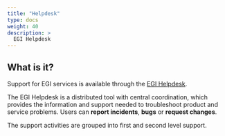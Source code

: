 ```yaml
---
title: "Helpdesk"
type: docs
weight: 40
description: >
  EGI Helpdesk
---
```


## What is it?

Support for EGI services is available through the
[EGI Helpdesk](https://helpdesk.egi.eu).

The EGI Helpdesk is a distributed tool with central coordination, which provides
the information and support needed to troubleshoot product and service problems.
Users can **report incidents**, **bugs** or **request changes**.

The support activities are grouped into first and second level support.
